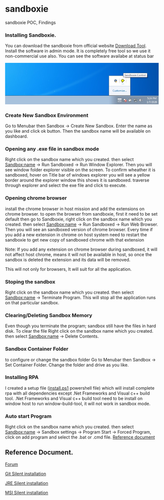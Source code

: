 # sandboxie
sandboxie POC, Findings

### Installing Sandboxie.

You can download the sandboxie from official website [Download Tool](https://www.sandboxie.com/DownloadSandboxie). Install the software in admin mode. It is completely free tool so we use it non-commercial use also. You can see the software availabe at status bar

![Window Status bar](images/image1.jpg "Window Status bar")

### Create New Sandbox Environment

Go to Menubar then Sandbox -> Create New Sandbox. Enter the name as you like and click ok button. Then the sandbox name will be available on dashboard.

### Opening any .exe file in sandbox mode

Right click on the sandbox name which you created. then select <Sandbox:name> -> Run Sandboxed -> Run Window Explorer. Then you will see window folder explorer visible on the screen. To confirm wheather it is sandboxed, hover on Title bar of windows explorer you will see a yellow border around the explorer window this shows it is sandboxed.
traverse through explorer and select the exe file and click to execute.

### Opening chrome browser

install the chrome browser in host mission and add the extensions on chrome browser. to open the browser from sandboxie, first it need to be set default then go to Sandboxie, right click on the sandbox name which you created. then select <Sandbox:name> -> Run Sandboxed -> Run Web Browser. Then you will see an sandboxed version of chrome browser.
Every time if you add a new extension in chrome on host system need to restart the sandboxie to get new copy of sandboxed chrome with that extension

Note: If you add any extension on chrome browser during sandboxed, it will not affect host chrome, means it will not be available in host, so once the sandbox is deleted the extension and its data will be removed. 

This will not only for browsers, It will suit for all the application.

### Stoping the sandbox

Right click on the sandbox name which you created. then select <Sandbox:name> -> Terminate Program. This will stop all the application runs on that particular sandbox.

### Clearing/Deleting Sandbox Memory

Even though you terminate the program; sandbox still have the files in hard disk. To clear the file Right click on the sandbox name which you created. then select <Sandbox:name> -> Delete Contents.

### Sandbox Container Folder

to configure or change the sandbox folder Go to Menubar then Sandbox -> Set Container Folder. Change the folder and drive as you like.

### Installing RPA

I created a setup file ([install.ps1](setup/install.ps1)  powershell file) which will install complete rpa with all dependencies except .Net Frameworks and Visual c++ build tool.
.Net Frameworks and Visual c++ build tool need to be install on window host to run window-build-tool, it will not work in sandbox mode.

### Auto start Program

Right click on the sandbox name which you created. then select <Sandbox:name> -> Sandbox settings -> Program Start -> Forced Program, click on add program and select the .bat or .cmd file. [Reference document](https://www.sandboxie.com/ProgramStartSettings)


## Reference Document.

[Forum](https://community.sophos.com/products/sandboxie/f/forum)

[Git Silent installation](https://github.com/git-for-windows/git/wiki/Silent-or-Unattended-Installation)

[JRE Silent installation](http://www.jrsoftware.org/ishelp/index.php?topic=setupcmdline)

[MSI Silent installation](https://www.advancedinstaller.com/user-guide/msiexec.html)





